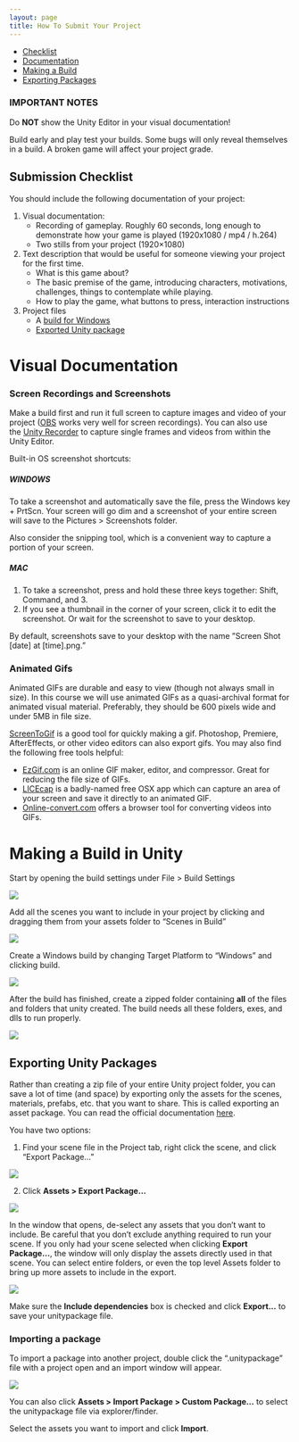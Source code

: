```yaml
---
layout: page
title: How To Submit Your Project
---
```


- [Checklist](how-to-submit-projects.md#submission%20checklist)
- [Documentation](how-to-submit-projects.md#visual%20documentation)
- [Making a Build](how-to-submit-projects.md#making%20a%20build)
- [Exporting Packages](how-to-submit-projects.md#exporting%20unity%20packages)

### IMPORTANT NOTES

Do **NOT** show the Unity Editor in your visual documentation!

Build early and play test your builds. Some bugs will only reveal themselves in a build. A broken game will affect your project grade.

## Submission Checklist

You should include the following documentation of your project:

1. Visual documentation:
	- Recording of gameplay. Roughly 60 seconds, long enough to demonstrate how your game is played (1920x1080 / mp4 / h.264)  
	- Two stills from your project (1920×1080)
1. Text description that would be useful for someone viewing your project for the first time.
    - What is this game about?
    - The basic premise of the game, introducing characters, motivations, challenges, things to contemplate while playing.
    - How to play the game, what buttons to press, interaction instructions
2. Project files
    - A [build for Windows](how-to-submit-projects.md#building)
    - [Exported Unity package](how-to-submit-projects.md/#exporting)

# Visual Documentation

### Screen Recordings and Screenshots

Make a build first and run it full screen to capture images and video of your project ([OBS](https://obsproject.com/) works very well for screen recordings). You can also use the [Unity Recorder](https://learn.unity.com/tutorial/working-with-unity-recorder) to capture single frames and videos from within the Unity Editor.

Built-in OS screenshot shortcuts:

##### WINDOWS

To take a screenshot and automatically save the file, press the Windows key + PrtScn. Your screen will go dim and a screenshot of your entire screen will save to the Pictures > Screenshots folder.

Also consider the snipping tool, which is a convenient way to capture a portion of your screen.

##### MAC

1. To take a screenshot, press and hold these three keys together: Shift, Command, and 3.
2. If you see a thumbnail in the corner of your screen, click it to edit the screenshot. Or wait for the screenshot to save to your desktop.

By default, screenshots save to your desktop with the name ”Screen Shot [date] at [time].png.”

### Animated Gifs

Animated GIFs are durable and easy to view (though not always small in size). In this course we will use animated GIFs as a quasi-archival format for animated visual material. Preferably, they should be 600 pixels wide and under 5MB in file size.

[ScreenToGif](https://www.screentogif.com/) is a good tool for quickly making a gif. Photoshop, Premiere, AfterEffects, or other video editors can also export gifs. You may also find the following free tools helpful:

- [EzGif.com](https://ezgif.com/) is an online GIF maker, editor, and compressor. Great for reducing the file size of GIFs.
- [LICEcap](https://www.cockos.com/licecap/) is a badly-named free OSX app which can capture an area of your screen and save it directly to an animated GIF.
- [Online-convert.com](https://image.online-convert.com/convert-to-gif) offers a browser tool for converting videos into GIFs.

# Making a Build in Unity

Start by opening the build settings under File > Build Settings

![](https://classes.dma.ucla.edu/Winter23/158/wp-content/uploads/2023/01/build_settings_1.gif)

Add all the scenes you want to include in your project by clicking and dragging them from your assets folder to “Scenes in Build”

![](https://classes.dma.ucla.edu/Winter23/158/wp-content/uploads/2023/01/build_settings_2.gif)

Create a Windows build by changing Target Platform to “Windows” and clicking build.

![](https://classes.dma.ucla.edu/Winter23/158/wp-content/uploads/2023/01/build_settings_3.gif)

After the build has finished, create a zipped folder containing **all** of the files and folders that unity created. The build needs all these folders, exes, and dlls to run properly.

![](https://classes.dma.ucla.edu/Winter23/158/wp-content/uploads/2023/01/Untitled-1024x444.png)

## Exporting Unity Packages

Rather than creating a zip file of your entire Unity project folder, you can save a lot of time (and space) by exporting only the assets for the scenes, materials, prefabs, etc. that you want to share. This is called exporting an asset package. You can read the official documentation [here](https://docs.unity3d.com/Manual/AssetPackagesCreate.html).

You have two options:

1. Find your scene file in the Project tab, right click the scene, and click “Export Package…”

![](https://classes.dma.ucla.edu/Winter23/158/wp-content/uploads/2023/01/export-package-1.gif)

2. Click **Assets > Export Package…**

![](https://classes.dma.ucla.edu/Winter23/158/wp-content/uploads/2023/01/export-package-2.gif)

In the window that opens, de-select any assets that you don’t want to include. Be careful that you don’t exclude anything required to run your scene. If you only had your scene selected when clicking **Export Package…**, the window will only display the assets directly used in that scene. You can select entire folders, or even the top level Assets folder to bring up more assets to include in the export.

![](https://classes.dma.ucla.edu/Winter23/158/wp-content/uploads/2023/01/export-package-3.gif)

Make sure the **Include dependencies** box is checked and click **Export…** to save your unitypackage file.

### Importing a package

To import a package into another project, double click the “.unitypackage” file with a project open and an import window will appear.

![](https://classes.dma.ucla.edu/Winter23/158/wp-content/uploads/2023/01/import-package-1.gif)

You can also click **Assets > Import Package > Custom Package…** to select the unitypackage file via explorer/finder.

Select the assets you want to import and click **Import**.